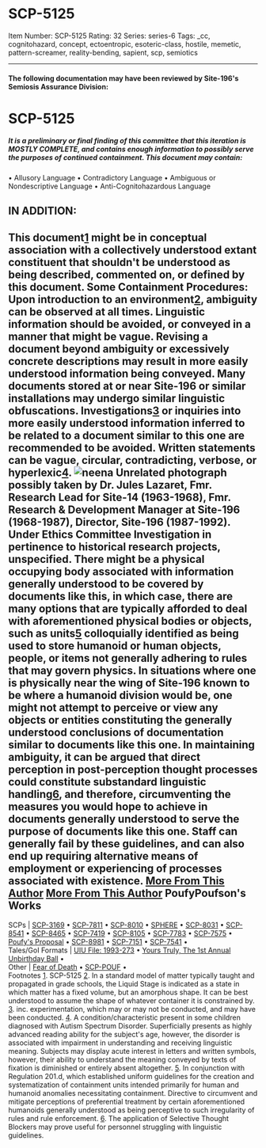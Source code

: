 # SCP-5125
Item Number: SCP-5125
Rating: 32
Series: series-6
Tags: _cc, cognitohazard, concept, ectoentropic, esoteric-class, hostile, memetic, pattern-screamer, reality-bending, sapient, scp, semiotics

---

#### The following documentation may have been reviewed by Site-196's Semiosis Assurance Division:
# SCP-5125
##### It is a preliminary or final finding of this committee that this iteration is MOSTLY COMPLETE, and contains enough information to possibly serve the purposes of continued containment. This document may contain:
  
• Allusory Language
• Contradictory Language
• Ambiguous or Nondescriptive Language
• Anti-Cognitohazardous Language  

## IN ADDITION:
This document[1](javascript:;) might be in conceptual association with a collectively understood extant constituent that shouldn't be understood as being described, commented on, or defined by this document.
**Some Containment Procedures:** Upon introduction to an environment[2](javascript:;), ambiguity can be observed at all times. Linguistic information should be avoided, or conveyed in a manner that might be vague. Revising a document beyond ambiguity or excessively concrete descriptions may result in more easily understood information being conveyed. Many documents stored at or near Site-196 or similar installations may undergo similar linguistic obfuscations. Investigations[3](javascript:;) or inquiries into more easily understood information inferred to be related to a document similar to this one are recommended to be avoided. Written statements can be vague, circular, contradicting, verbose, or hyperlexic[4](javascript:;).
![neena](https://scp-sandbox-3.wdfiles.com/local--files/o-d-d/neena)
Unrelated photograph possibly taken by Dr. Jules Lazaret, Fmr. Research Lead for Site-14 (1963-1968), Fmr. Research & Development Manager at Site-196 (1968-1987), Director, Site-196 (1987-1992). Under Ethics Committee Investigation in pertinence to historical research projects, unspecified.
There might be a physical occupying body associated with information generally understood to be covered by documents like this, in which case, there are many options that are typically afforded to deal with aforementioned physical bodies or objects, such as units[5](javascript:;) colloquially identified as being used to store humanoid or human objects, people, or items not generally adhering to rules that may govern physics. In situations where one is physically near the wing of Site-196 known to be where a humanoid division would be, one might not attempt to perceive or view any objects or entities constituting the generally understood conclusions of documentation similar to documents like this one. In maintaining ambiguity, it can be argued that direct perception in post-perception thought processes could constitute substandard linguistic handling[6](javascript:;), and therefore, circumventing the measures you would hope to achieve in documents generally understood to serve the purpose of documents like this one.
Staff can generally fail by these guidelines, and can also end up requiring alternative means of employment or experiencing of processes associated with existence.
[More From This Author](javascript:;)
[More From This Author](javascript:;)
PoufyPoufson's Works  
---  
SCPs |  [SCP-3169](/scp-3169) • [SCP-7811](/scp-7811) • [SCP-8010](/scp-8010) • [SPHERE](/scp-7793) • [SCP-8031](/scp-8031) • [SCP-8541](/scp-8541) • [SCP-8465](/scp-8465) • [SCP-7419](/scp-7419) • [SCP-8105](/scp-8105) • [SCP-7783](/scp-7783) • [SCP-7575](/scp-7575) • [Poufy's Proposal](/poufys-proposal) • [SCP-8981](/scp-8981) • [SCP-7151](/scp-7151) • [SCP-7541](/scp-7541) •  
Tales/GoI Formats |  [UIU File: 1993-273](/uiu-file-1993-273) • [Yours Truly, The 1st Annual Unbirthday Ball](/yourstrulyfirstunbirthdayball) •  
Other |  [Fear of Death](/art:fear-of-death) • [SCP-POUF](/poufypoufson) •  
Footnotes
[1](javascript:;). SCP-5125
[2](javascript:;). In a standard model of matter typically taught and propagated in grade schools, the Liquid Stage is indicated as a state in which matter has a fixed volume, but an amorphous shape. It can be best understood to assume the shape of whatever container it is constrained by.
[3](javascript:;). inc. experimentation, which may or may not be conducted, and may have been conducted.
[4](javascript:;). A condition/characteristic present in some children diagnosed with Autism Spectrum Disorder. Superficially presents as highly advanced reading ability for the subject's age, however, the disorder is associated with impairment in understanding and receiving linguistic meaning. Subjects may display acute interest in letters and written symbols, however, their ability to understand the meaning conveyed by texts of fixation is diminished or entirely absent altogether.
[5](javascript:;). In conjunction with Regulation 201.d, which established uniform guidelines for the creation and systematization of containment units intended primarily for human and humanoid anomalies necessitating containment. Directive to circumvent and mitigate perceptions of preferential treatment by certain aforementioned humanoids generally understood as being perceptive to such irregularity of rules and rule enforcement.
[6](javascript:;). The application of Selective Thought Blockers may prove useful for personnel struggling with linguistic guidelines.